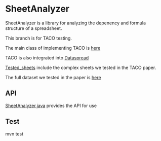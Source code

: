 # SheetAnalyzer

SheetAnalyzer is a library for analyzing the depenency and formula structure of a spreadsheet. 

This branch is for TACO testing.

The main class of implementing TACO is [here](https://github.com/dataspread/sheetanalyzer/blob/tacoTest/src/main/java/org/dataspread/sheetanalyzer/dependency/DependencyGraphTACO.java)

TACO is also integrated into [Dataspread](https://github.com/dataspread/dataspread-web/tree/AsyncCompression)

[Tested_sheets](https://github.com/dataspread/sheetanalyzer/tree/tacoTest/tested_sheets) include the complex sheets we tested in the TACO paper.

The full dataset we tested in the paper is [here](https://github.com/dataspread/dataset)

## API

[SheetAnalyzer.java](https://github.com/dataspread/sheetanalyzer/blob/main/src/main/java/org/dataspread/sheetanalyzer/SheetAnalyzer.java) provides the API for use 

## Test

mvn test

